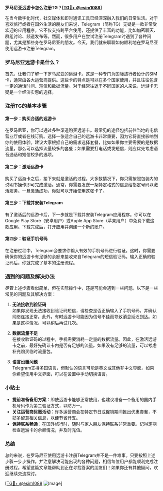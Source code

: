 **罗马尼亚远游卡怎么注册TG？[[TG💪+ @esim1088](https://t.me/s/esim1088)]**

在当今数字化时代，社交媒体和即时通讯工具已经深深融入我们的日常生活。对于喜欢旅行或者在国外生活的朋友们来说，Telegram（简称TG）无疑是一款非常受欢迎的应用程序。它不仅支持跨平台使用，还提供了丰富的功能，比如加密聊天、群组讨论、频道发布等。然而，很多用户在尝试注册Telegram时遇到了各种问题，尤其是那些身在罗马尼亚的朋友。今天，我们就来聊聊如何顺利地在罗马尼亚使用远游卡注册Telegram。

### 罗马尼亚远游卡是什么？

首先，让我们了解一下罗马尼亚的远游卡。这是一种专门为国际旅行者设计的SIM卡，通常由各大运营商提供。这些卡的特点是可以在多个国家使用，并且往往包含一定的通话时间、短信和数据流量。对于经常往返于不同国家的人来说，远游卡无疑是一个经济实惠的选择。

### 注册TG的基本步骤

#### 第一步：购买合适的远游卡

在罗马尼亚，你可以通过多种渠道购买远游卡。最常见的途径包括前往当地的电信营业厅或者在线订购。选择一张适合自己的远游卡非常重要，因为它将直接影响到你的使用体验。建议大家根据自己的需求选择套餐，比如如果你主要需要的是数据流量，那么可以选择流量较多的套餐；如果需要打电话或发短信，则应优先考虑语音通话和短信较多的选项。

#### 第二步：激活远游卡

购买了远游卡之后，接下来就是激活的过程。大多数情况下，你只需按照包装内的说明书操作即可完成激活。通常，你需要发送一条特定格式的信息给指定号码以激活服务。一旦激活成功，你就可以开始使用这张卡了。

#### 第三步：下载并安装Telegram

有了激活后的远游卡后，下一步就是下载并安装Telegram应用程序。你可以在Google Play Store（安卓用户）或Apple App Store（苹果用户）中免费下载这款应用。下载完成后，打开应用并创建一个新的账户。

#### 第四步：验证手机号码

在注册过程中，Telegram会要求你输入有效的手机号码进行验证。这时，你需要确保你的远游卡有足够的余额来接收来自Telegram的短信验证码。输入正确的验证码后，你就完成了基本的注册流程。

### 遇到的问题及解决办法

尽管上述步骤看似简单，但在实际操作中，还是可能会遇到一些问题。以下是一些常见的问题及其解决方案：

1. **无法接收到验证码**  
   如果你发现无法接收到验证码短信，请检查是否正确输入了手机号码，并确认网络连接正常。此外，有时远游卡可能因为信号不佳而导致消息延迟到达。如果是这种情况，可以稍后再试几次。

2. **数据流量不足**  
   在接收验证码的过程中，手机需要消耗一定量的数据流量。因此，在激活远游卡之前，最好先确认卡内是否有足够的流量。如果没有足够的流量，可以考虑补充购买临时流量包。

3. **语言设置问题**  
   Telegram支持多国语言，但默认的语言可能是英文或其他非中文界面。如果你希望使用中文界面，可以在设置中手动切换语言。

### 小贴士

- **提前准备备用方案**：即使远游卡能够正常使用，也建议准备一个备用的国内手机号码作为第二验证方式，以防万一。
- **关注运营商优惠活动**：许多运营商会在特定节日或促销期间推出优惠套餐，不妨多留意相关信息，以便节省开支。
- **保持联系畅通**：在国外旅行时，随时与家人朋友保持联系非常重要。记得定期检查远游卡的余额情况，并及时充值。

### 总结

总的来说，在罗马尼亚使用远游卡注册Telegram并不是一件难事。只要按照上述步骤一步步操作，并注意解决可能出现的各种问题，相信每位用户都能顺利完成注册过程。希望这篇文章能帮助到正在寻找答案的朋友们！如果你还有其他疑问，欢迎继续交流探讨。

[[TG💪+ @esim1088](https://t.me/s/esim1088) ![Image](https://i.postimg.cc/4NQfJmqS/Snipaste-2025-05-13-00-14-12.png)]